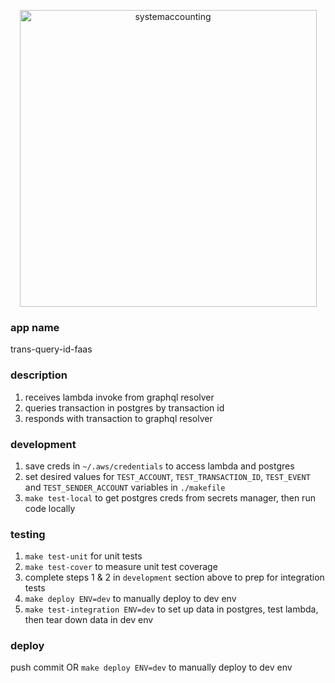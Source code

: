 <p align="center">
  <img width="475" alt="systemaccounting" src="https://user-images.githubusercontent.com/12200465/37568924-06f05d08-2a99-11e8-8891-60f373b33421.png">
</p>


### app name

trans-query-id-faas

### description

1. receives lambda invoke from graphql resolver
1. queries transaction in postgres by transaction id
1. responds with transaction to graphql resolver

### development

1. save creds in `~/.aws/credentials` to access lambda and postgres
1. set desired values for `TEST_ACCOUNT`, `TEST_TRANSACTION_ID`, `TEST_EVENT` and `TEST_SENDER_ACCOUNT` variables in `./makefile`
1. `make test-local` to get postgres creds from secrets manager, then run code locally

### testing

1. `make test-unit` for unit tests
1. `make test-cover` to measure unit test coverage
1.  complete steps 1 & 2 in `development` section above to prep for integration tests
1. `make deploy ENV=dev` to manually deploy to dev env
1. `make test-integration ENV=dev` to set up data in postgres, test lambda, then tear down data in dev env

### deploy

push commit OR `make deploy ENV=dev` to manually deploy to dev env